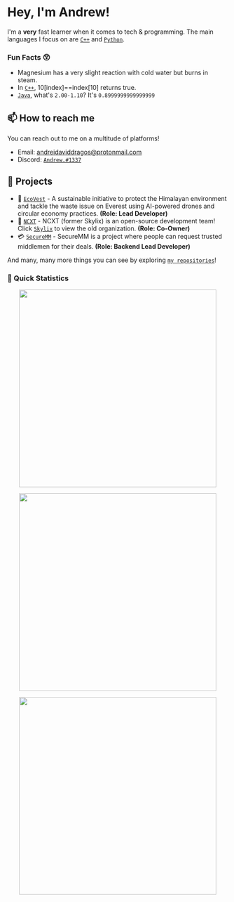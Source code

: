 
# Hey, I'm Andrew! 

I'm a **very** fast learner when it comes to tech & programming. The main languages I focus on are [`C++`] and [`Python`].

### Fun Facts 😲

-  Magnesium has a very slight reaction with cold water but burns in steam.
- In [`C++`], 10[index]==index[10] returns true.
- [`Java`], what's `2.00-1.10`? It's `0.8999999999999999`

## 📫 How to reach me

You can reach out to me on a multitude of platforms!

- Email: andreidaviddragos@protonmail.com
- Discord: [`Andrew.#1337`](https://discord.com/users/325345907719536641)

## 🚧 Projects
- 🗻 [`EcoVest`] - A sustainable initiative to protect the Himalayan environment and tackle the waste issue on Everest using AI-powered drones and circular economy practices. **(Role: Lead Developer)**
- 💫 [`NCXT`] - NCXT (former Skylix) is an open-source development team! Click [`Skylix`] to view the old organization. **(Role: Co-Owner)**
- 💳 [`SecureMM`] - SecureMM is a project where people can request trusted middlemen for their deals. **(Role: Backend Lead Developer)**

And many, many more things you can see by exploring [`my repositories`]!

### 👀 Quick Statistics
<p align="center">
	<img width="450em" src="https://github-readme-stats.vercel.app/api?username=andrewdisco&show_icons=true&include_all_commits=true&count_private=true&hide_border=true&theme=dark"/>
</p>
<p align="center">
  <img width="450em" src="https://github-readme-stats.vercel.app/api/top-langs/?username=andrewdisco&layout=compact&custom_title=Most%20used%20languages&langs_count=10&include_all_commits=true&hide_progress=true&hide_border=true&theme=dark&hide=">
</p>
<p align="center">
  <img width="450em" src="https://github-readme-streak-stats.herokuapp.com/?user=andrewdisco&include_all_commits=true&hide_border=true&theme=dark">
</p>

<!----------------- Quick Links --------------->

[`Java`]: https://www.java.com/en/
[`Python`]: https://www.python.org/
[`C++`]: https://www.cplusplus.com/
[`Skylix`]: https://github.com/SkylixGH
[`NCXT`]: https://github.com/NCXT5
[`my repositories`]: https://github.com/AndrewDisco?tab=repositories
[`SecureMM`]: https://securemm.co/
[`EcoVest`]: https://github.com/AndrewDisco/EcoVest
